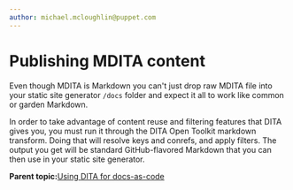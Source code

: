 ```yaml
---
author: michael.mcloughlin@puppet.com
---
```


# Publishing MDITA content

Even though MDITA is Markdown you can't just drop raw MDITA file into your static site generator `/docs` folder and expect it all to work like common or garden Markdown.

In order to take advantage of content reuse and filtering features that DITA gives you, you must run it through the DITA Open Toolkit markdown transform. Doing that will resolve keys and conrefs, and apply filters. The output you get will be standard GitHub-flavored Markdown that you can then use in your static site generator.

**Parent topic:**[Using DITA for docs-as-code](DITA4dac.md)

